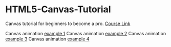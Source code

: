 # HTML5-Canvas-Tutorial
Canvas tutorial for beginners to become a pro.
[Course Link](https://www.youtube.com/watch?v=EO6OkltgudE)

Canvas animation [example 1](https://inhandui.github.io/HTML5-Canvas-Tutorial/blob/master/Ep1/canvas-resize/index.html)
Canvas animation [example 2](https://inhandui.github.io/HTML5-Canvas-Tutorial/blob/master/Ep2/index.html)
Canvas animation [example 3](https://inhandui.github.io/HTML5-Canvas-Tutorial/blob/master/Ep2/index.html)
Canvas animation [example 4](https://inhandui.github.io/HTML5-Canvas-Tutorial/blob/master/Ep3/index.html)

